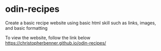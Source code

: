 # odin-recipes
Create a basic recipe website using basic html skill such as links, images, and basic formatting

To view the website, follow the link below
https://christopherbenner.github.io/odin-recipes/
